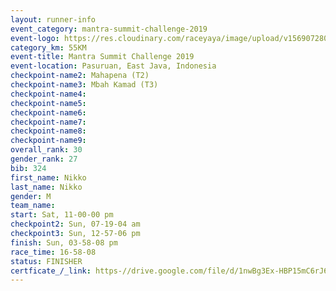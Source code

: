 ```yaml
---
layout: runner-info 
event_category: mantra-summit-challenge-2019 
event-logo: https://res.cloudinary.com/raceyaya/image/upload/v1569072809/logo/mantra-image_segrbx.jpg
category_km: 55KM 
event-title: Mantra Summit Challenge 2019 
event-location: Pasuruan, East Java, Indonesia 
checkpoint-name2: Mahapena (T2) 
checkpoint-name3: Mbah Kamad (T3) 
checkpoint-name4: 
checkpoint-name5: 
checkpoint-name6: 
checkpoint-name7: 
checkpoint-name8: 
checkpoint-name9: 
overall_rank: 30
gender_rank: 27
bib: 324
first_name: Nikko
last_name: Nikko
gender: M
team_name: 
start: Sat, 11-00-00 pm
checkpoint2: Sun, 07-19-04 am
checkpoint3: Sun, 12-57-06 pm
finish: Sun, 03-58-08 pm
race_time: 16-58-08
status: FINISHER
certficate_/_link: https-//drive.google.com/file/d/1nwBg3Ex-HBP15mC6rJ6CYOyM6im4JNss/view?usp=sharing
---
```

